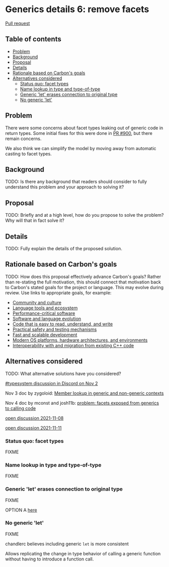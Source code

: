 # Generics details 6: remove facets

<!--
Part of the Carbon Language project, under the Apache License v2.0 with LLVM
Exceptions. See /LICENSE for license information.
SPDX-License-Identifier: Apache-2.0 WITH LLVM-exception
-->

[Pull request](https://github.com/carbon-language/carbon-lang/pull/950)

<!-- toc -->

## Table of contents

-   [Problem](#problem)
-   [Background](#background)
-   [Proposal](#proposal)
-   [Details](#details)
-   [Rationale based on Carbon's goals](#rationale-based-on-carbons-goals)
-   [Alternatives considered](#alternatives-considered)
    -   [Status quo: facet types](#status-quo-facet-types)
    -   [Name lookup in type and type-of-type](#name-lookup-in-type-and-type-of-type)
    -   [Generic 'let' erases connection to original type](#generic-let-erases-connection-to-original-type)
    -   [No generic 'let'](#no-generic-let)

<!-- tocstop -->

## Problem

There were some concerns about facet types leaking out of generic code in return
types. Some initial fixes for this were done in
[PR #900](https://github.com/carbon-language/carbon-lang/pull/900), but there
remain concerns.

We also think we can simplify the model by moving away from automatic casting to
facet types.

## Background

TODO: Is there any background that readers should consider to fully understand
this problem and your approach to solving it?

## Proposal

TODO: Briefly and at a high level, how do you propose to solve the problem? Why
will that in fact solve it?

## Details

TODO: Fully explain the details of the proposed solution.

## Rationale based on Carbon's goals

TODO: How does this proposal effectively advance Carbon's goals? Rather than
re-stating the full motivation, this should connect that motivation back to
Carbon's stated goals for the project or language. This may evolve during
review. Use links to appropriate goals, for example:

-   [Community and culture](/docs/project/goals.md#community-and-culture)
-   [Language tools and ecosystem](/docs/project/goals.md#language-tools-and-ecosystem)
-   [Performance-critical software](/docs/project/goals.md#performance-critical-software)
-   [Software and language evolution](/docs/project/goals.md#software-and-language-evolution)
-   [Code that is easy to read, understand, and write](/docs/project/goals.md#code-that-is-easy-to-read-understand-and-write)
-   [Practical safety and testing mechanisms](/docs/project/goals.md#practical-safety-and-testing-mechanisms)
-   [Fast and scalable development](/docs/project/goals.md#fast-and-scalable-development)
-   [Modern OS platforms, hardware architectures, and environments](/docs/project/goals.md#modern-os-platforms-hardware-architectures-and-environments)
-   [Interoperability with and migration from existing C++ code](/docs/project/goals.md#interoperability-with-and-migration-from-existing-c-code)

## Alternatives considered

TODO: What alternative solutions have you considered?

[#typesystem discussion in Discord on Nov 2](https://discord.com/channels/655572317891461132/708431657849585705/905248525028323368)

Nov 3 doc by zygoloid:
[Member lookup in generic and non-generic contexts](https://docs.google.com/document/d/1-vw39x5YARpUZ0uD2xmKepLEKG7_u122CUJ67hNz3hk/edit#)

Nov 4 doc by mconst and josh11b:
[problem: facets exposed from generics to calling code](https://docs.google.com/document/d/1C1eIzd6JY0ooE1rDjW1vx7e3i7sgGugCA9bPMRhwWM0/edit#)

[open discussion 2021-11-08](https://docs.google.com/document/d/1cRrhRrmaUf2hVi2lFcHsYo2j0jI6t9RGZoYjWhRxp14/edit?resourcekey=0-xWHBEZ8zIqnJiB4yfBSLfA#heading=h.ec285oam2okw)

[open discussion 2021-11-11](https://docs.google.com/document/d/1cRrhRrmaUf2hVi2lFcHsYo2j0jI6t9RGZoYjWhRxp14/edit?resourcekey=0-xWHBEZ8zIqnJiB4yfBSLfA#heading=h.8vuatm82d1mk)

### Status quo: facet types

FIXME

### Name lookup in type and type-of-type

FIXME

### Generic 'let' erases connection to original type

FIXME

OPTION A
[here](https://discord.com/channels/655572317891461132/708431657849585705/908834806551445554)

### No generic 'let'

FIXME

chandlerc believes including generic `let` is more consistent

Allows replicating the change in type behavior of calling a generic function
without having to introduce a function call.
